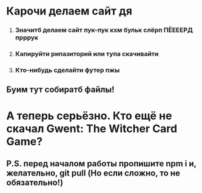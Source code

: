 # Карочи делаем сайт дя

1.  ### Значитб делаем сайт пук-пук кхм бульк слёрп ПЁЕЕЕРД прррук
1.  ### Капируйти рипазиторий или тупа скачивайти
1.  ### Кто-нибудь сделайти футер пжы

## Буим тут собиратб файлы!


# А теперь серьёзно. Кто ещё не скачал Gwent: The Witcher Card Game?

## P.S. перед началом работы пропишите npm i и, желательно, git pull (Но если сложно, то не обязательно!)
